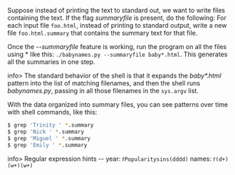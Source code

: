 Suppose instead of printing the text to standard out, we want to write files containing the text. If the flag *summaryfile* is present, do the following: For each input file `foo.html`, instead of printing to standard output, write a new file `foo.html.summary` that contains the summary text for that file.

Once the *--summaryfile* feature is working, run the program on all the files using * like this: `./babynames.py --summaryfile baby*.html`. This generates all the summaries in one step. 

info> The standard behavior of the shell is that it expands the _baby*.html_ pattern into the list of matching filenames, and then the shell runs *babynames.py*, passing in all those filenames in the `sys.argv` list.

With the data organized into summary files, you can see patterns over time with shell commands, like this:
    
```bash    
$ grep 'Trinity ' *.summary
$ grep 'Nick ' *.summary
$ grep 'Miguel ' *.summary
$ grep 'Emily ' *.summary
```    

info> Regular expression hints -- year: r`Popularitysins(dddd)` names: r`(d+)(w+)(w+)`
